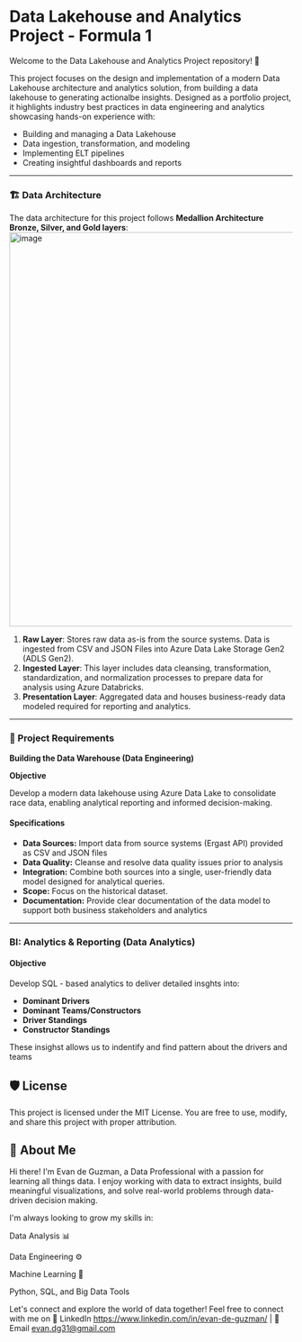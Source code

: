 # Data Lakehouse and Analytics Project - Formula 1

Welcome to the Data Lakehouse and Analytics Project repository! 🚀

This project focuses on the design and implementation of a modern Data Lakehouse architecture and analytics solution, from building a data lakehouse to generating actionalbe insights. Designed as a portfolio project, it highlights industry best practices in data engineering and analytics showcasing hands-on experience with:

- Building and managing a Data Lakehouse
- Data ingestion, transformation, and modeling
- Implementing ELT pipelines
- Creating insightful dashboards and reports
***
### 🏗️ Data Architecture
The data architecture for this project follows **Medallion Architecture Bronze, Silver, and Gold layers**:
<img width="1100" height="700" alt="image" src="https://github.com/user-attachments/assets/53d17d14-2116-44be-bd63-c502965d371f" />

1. **Raw Layer**: Stores raw data as-is from the source systems. Data is ingested from CSV and JSON Files into Azure Data Lake Storage Gen2 (ADLS Gen2).
2. **Ingested Layer**: This layer includes data cleansing, transformation, standardization, and normalization processes to prepare data for analysis using Azure Databricks.
3. **Presentation Layer**: Aggregated data and houses business-ready data modeled required for reporting and analytics.


***

### 🚀 Project Requirements
**Building the Data Warehouse (Data Engineering)**

**Objective**


Develop a modern data lakehouse using Azure Data Lake to consolidate race data, enabling analytical reporting and informed decision-making.

#### Specifications
- **Data Sources:** Import data from source systems (Ergast API) provided as CSV and JSON files
- **Data Quality:** Cleanse and resolve data quality issues prior to analysis
- **Integration:** Combine both sources into a single, user-friendly data model designed for analytical queries.
- **Scope:** Focus on the historical dataset.
- **Documentation:** Provide clear documentation of the data model to support both business stakeholders and analytics

---
### BI: Analytics & Reporting (Data Analytics)

#### Objective
Develop SQL - based analytics to deliver detailed insghts into: 
- **Dominant Drivers**
- **Dominant Teams/Constructors**
- **Driver Standings**
- **Constructor Standings**

These insighst allows us to indentify and find pattern about the drivers and teams


## 🛡️ License
This project is licensed under the MIT License. You are free to use, modify, and share this project with proper attribution.

## 🌟 About Me

Hi there! I'm Evan de Guzman, a Data Professional with a passion for learning all things data. I enjoy working with data to extract insights, build meaningful visualizations, and solve real-world problems through data-driven decision making.

I'm always looking to grow my skills in:

Data Analysis 📊

Data Engineering ⚙️

Machine Learning 🤖

Python, SQL, and Big Data Tools

Let's connect and explore the world of data together!
Feel free to connect with me on 🔗 LinkedIn https://www.linkedin.com/in/evan-de-guzman/ | 📧 Email evan.dg31@gmail.com 


